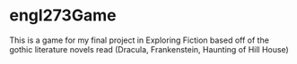 # engl273Game
This is a game for my final project in Exploring Fiction based off of the gothic literature novels read (Dracula, Frankenstein, Haunting of Hill House)
